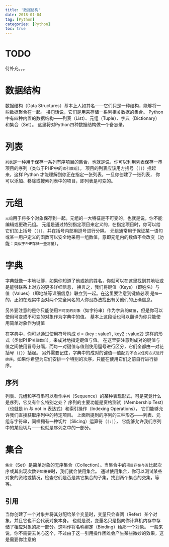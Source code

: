 ```yaml
---
title: '数据结构'
date: 2018-01-04
tag: [Python]
categories: [Python]
toc: true
---
```

# TODO
待补充。。。

# 数据结构
数据结构（Data Structures）基本上人如其名——它们只是一种结构，能够将一些数据聚合在一起。
换句话说，它们是用来存储一系列相关数据的集合。
Python 中有四种内置的数据结构——列表（List）、元组（Tuple）、字典（Dictionary）和集合（Set）。
这里将对Python四种数据结构做一个备忘录。

# 列表
`列表`是一种用于保存一系列有序项目的集合，也就是说，你可以利用列表保存一串项目的序列（类似于PHP中的`索引数组`）。
项目的列表应该用方括号（`[]`）括起来，这样 Python 才能理解到你正在指定一张列表。一旦你创建了一张列表，
你可以添加、移除或搜索列表中的项目，即列表是可变的。

# 元组
`元组`用于将多个对象保存到一起。元组的一大特征是不可变的，也就是说，你不能编辑或更改元组。
元组是通过特别指定项目来定义的，在指定项目时，你可以给它们加上括号（`()`），并在括号内部用逗号进行分隔。
元组通常用于保证某一语句或某一用户定义的函数可以安全地采用一组数值，意即元组内的数值不会改变（功能：`类似于PHP存储一些常量`）。


# 字典
字典就像一本地址簿，如果你知道了他或她的姓名，你就可以在这里找到其地址或是能够联系上对方的更多详细信息，
换言之，我们将键值（Keys）（即姓名）与值（Values）（即地址等详细信息）联立到一起。在这里要注意到键值必须
是`唯一`的，正如在现实中面对两个完全同名的人你没办法找出有关他们的正确信息。

另外要注意的是你只能使用`不可变的对象`（如字符串）作为字典的`键值`，但是你可以使用可变或不可变的对象作为字典中的值。
基本上这段话也可以翻译为你只能使用简单对象作为键值

在字典中，你可以通过使用符号构成 d = {key : value1 , key2 : value2} 这样的形式（类似PHP`关联数组`），来成对地指定键值与值。
在这里要注意到成对的键值与值之间使用冒号分隔，而每一对键值与值则使用逗号进行区分，它们全都由一对花括号（`{}`）括起。
另外需要记住，字典中的成对的键值—值配对`不会以任何方式进行排序`。如果你希望为它们安排一个特别的次序，只能在使用它们之前自行进行排序。

## 序列
列表、元组和字符串可以看作`序列`（Sequence）的某种表现形式，可是究竟什么是序列，它又有什么特别之处？
序列的主要功能是资格测试（Membership Test）（也就是 in 与 not in 表达式）和索引操作（Indexing Operations），
它们能够允许我们直接获取序列中的特定项目。
上面所提到的序列的三种形态——列表、元组与字符串，同样拥有一种切片（Slicing）运算符（`[:]`），
它能够允许我们序列中的某段切片——也就是序列之中的一部分。

# 集合
`集合`（Set）是简单对象的无序集合（Collection）。当集合中的`项目存在与否`比起次序或其出现次数`更加重要`时，我们就会使用集合。
通过使用集合，你可以测试某些对象的资格或情况，检查它们是否是其它集合的子集，找到两个集合的交集，等等。

## 引用
当你创建了一个对象并将其分配给某个变量时，变量只会查阅（Refer）某个对象，并且它也不会代表对象本身。
也就是说，变量名只是指向你计算机内存中存储了相应对象的那一部分。这叫作将名称绑定（Binding）给那一个对象。
一般来说，你不需要去关心这个，不过由于这一引用操作困难会产生某些微妙的效果，这是需要你注意的